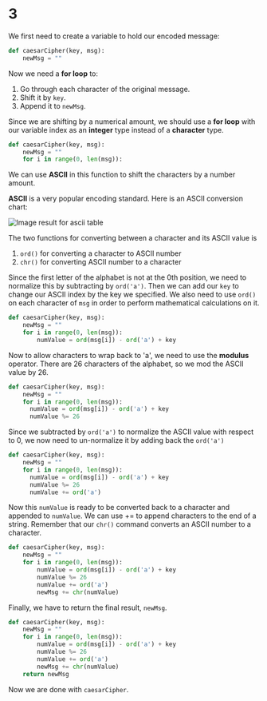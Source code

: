 # 3

We first need to create a variable to hold our encoded message:

```python
def caesarCipher(key, msg):
    newMsg = ""
```

Now we need a **for loop** to:

1. Go through each character of the original message.
2. Shift it by `key`.
3. Append it to `newMsg`.

Since we are shifting by a numerical amount, we should use a **for loop** with our variable index as an **integer** type instead of a **character** type.

```python
def caesarCipher(key, msg):
    newMsg = ""
    for i in range(0, len(msg)):
```

We can use **ASCII** in this function to shift the characters by a number amount.

**ASCII** is a very popular encoding standard. Here is an ASCII conversion chart:

![Image result for ascii table](https://upload.wikimedia.org/wikipedia/commons/thumb/1/1b/ASCII-Table-wide.svg/875px-ASCII-Table-wide.svg.png)

The two functions for converting between a character and its ASCII value is

1. `ord()` for converting a character to ASCII number
2. `chr()` for converting ASCII number to a character

Since the first letter of the alphabet is not at the 0th position, we need to normalize this by subtracting by `ord('a')`. Then we can add our `key` to change our ASCII index by the key we specified. We also need to use `ord()` on each character of `msg` in order to perform mathematical calculations on it.

```python
def caesarCipher(key, msg):
    newMsg = ""
    for i in range(0, len(msg)):
        numValue = ord(msg[i]) - ord('a') + key
```

Now to allow characters to wrap back to 'a', we need to use the **modulus** operator. There are 26 characters of the alphabet, so we mod the ASCII value by 26.

```python
def caesarCipher(key, msg):
    newMsg = ""
    for i in range(0, len(msg)):
      numValue = ord(msg[i]) - ord('a') + key
      numValue %= 26
```

Since we subtracted by `ord('a')` to normalize the ASCII value with respect to 0, we now need to un-normalize it by adding back the `ord('a')`

```python
def caesarCipher(key, msg):
    newMsg = ""
    for i in range(0, len(msg)):
      numValue = ord(msg[i]) - ord('a') + key
      numValue %= 26
      numValue += ord('a')
```

Now this `numValue` is ready to be converted back to a character and appended to `numValue`. We can use += to append characters to the end of a string. Remember that our `chr()` command converts an ASCII number to a character.

```python
def caesarCipher(key, msg):
    newMsg = ""
    for i in range(0, len(msg)):
        numValue = ord(msg[i]) - ord('a') + key
        numValue %= 26
        numValue += ord('a')
        newMsg += chr(numValue)
```

Finally, we have to return the final result, `newMsg`.

```python
def caesarCipher(key, msg):
    newMsg = ""
    for i in range(0, len(msg)):
        numValue = ord(msg[i]) - ord('a') + key
        numValue %= 26
        numValue += ord('a')
        newMsg += chr(numValue)
    return newMsg
```

Now we are done with `caesarCipher`.

